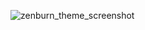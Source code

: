 ![zenburn_theme_screenshot](https://raw.github.com/thomsmits/markdown_npp/master/zenburn_theme/screenshot.png)
